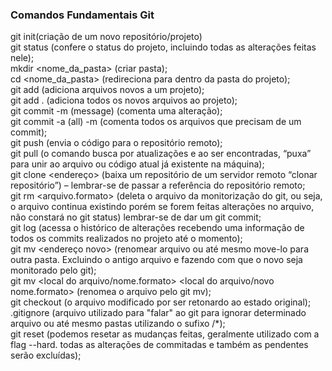 ### Comandos Fundamentais Git

git init(criação de um novo repositório/projeto)
<br>
git status (confere o status do projeto, incluindo todas as alterações feitas nele);
<br>
mkdir <nome_da_pasta> (criar pasta);
<br>
cd <nome_da_pasta> (redireciona para dentro da pasta do projeto);
<br>
git add <nome arquivo> (adiciona arquivos novos a um projeto);
<br>
git add . (adiciona todos os novos arquivos ao projeto);
<br>
git commit -m (message) (comenta uma alteração);
<br>
git commit -a (all) -m (comenta todos os arquivos que precisam de um commit);
<br>
git push (envia o código para o repositório remoto);
<br>
git pull (o comando busca por atualizações e ao ser encontradas, “puxa” para unir ao arquivo ou código atual já existente na máquina);
<br>
git clone <endereço> (baixa um repositório de um servidor remoto “clonar repositório”) – lembrar-se de passar a referência do repositório remoto;
<br>
git rm <arquivo.formato> (deleta o arquivo da monitorização do git, ou seja, o arquivo continua existindo porém se forem feitas alterações no arquivo, não constará no git status) lembrar-se de dar um git commit;
<br> 
git log (acessa o histórico de alterações recebendo uma informação de todos os commits realizados no projeto até o momento);
<br>
git mv <nome do arquivo> <endereço novo> (renomear arquivo ou até mesmo move-lo para outra pasta. Excluindo o antigo arquivo e fazendo com que o novo seja monitorado pelo git);
<br>
git mv <local do arquivo/nome.formato> <local do arquivo/novo nome.formato> (renomea o arquivo pelo git mv);
<br>
git checkout (o arquivo modificado por ser retonardo ao estado original);
<br>
.gitignore (arquivo utilizado para "falar" ao git para ignorar determinado arquivo ou até mesmo pastas utilizando o sufixo /*);
<br>
git reset (podemos resetar as mudanças feitas, geralmente utilizado com a flag --hard. todas as alterações de commitadas e também as pendentes serão excluídas);


